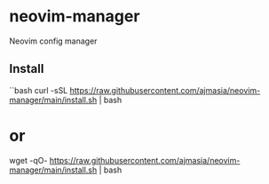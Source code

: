 # neovim-manager

Neovim config manager

## Install

``bash
curl -sSL <https://raw.githubusercontent.com/ajmasia/neovim-manager/main/install.sh> | bash

# or

wget -qO- <https://raw.githubusercontent.com/ajmasia/neovim-manager/main/install.sh> | bash

```

```
